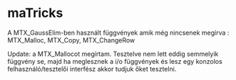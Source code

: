# maTricks

A MTX_GaussElim-ben használt függvények amik még nincsenek megírva : MTX_Malloc, MTX_Copy, MTX_ChangeRow

Update: a MTX_Mallocot megírtam. Tesztelve nem lett eddig semmelyik függvény se, majd ha meglesznek a i/o függvények és lesz egy konzolos felhasználó/tesztelői interfész akkor tudjuk őket tesztelni.
